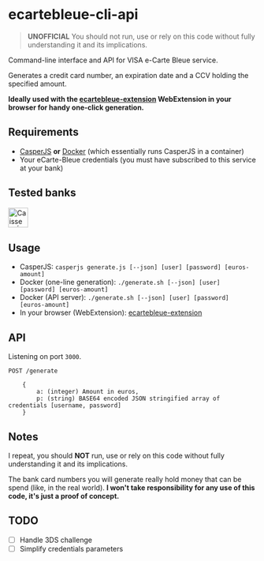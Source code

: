 # ecartebleue-cli-api

> **UNOFFICIAL** You should not run, use or rely on this code without fully understanding it and its implications.

Command-line interface and API for VISA e-Carte Bleue service.

Generates a credit card number, an expiration date and a CCV holding the specified amount.

**Ideally used with the [ecartebleue-extension](https://github.com/raphaelyancey/ecartebleue-extension) WebExtension in your browser for handy one-click generation.**

## Requirements

- [CasperJS](http://docs.casperjs.org/en/latest/installation.html) **or** [Docker](https://www.docker.com/community-edition#/download) (which essentially runs CasperJS in a container)
- Your eCarte-Bleue credentials (you must have subscribed to this service at your bank)

## Tested banks

<img src="https://i.imgur.com/F5df75E.jpg" width="40px" alt="Caisse d'Épargne" />

## Usage

- CasperJS: `casperjs generate.js [--json] [user] [password] [euros-amount]`
- Docker (one-line generation): `./generate.sh [--json] [user] [password] [euros-amount]`
- Docker (API server): `./generate.sh [--json] [user] [password] [euros-amount]`
- In your browser (WebExtension): [ecartebleue-extension](https://github.com/raphaelyancey/ecartebleue-extension) 

## API

Listening on port `3000`.

`POST /generate`
```
    {
        a: (integer) Amount in euros,
        p: (string) BASE64 encoded JSON stringified array of credentials [username, password]
    }
```

## Notes

I repeat, you should **NOT** run, use or rely on this code without fully understanding it and its implications.

The bank card numbers you will generate really hold money that can be spend (like, in the real world). **I won't take responsibility for any use of this code, it's just a proof of concept.**

## TODO

- [ ] Handle 3DS challenge
- [ ] Simplify credentials parameters
